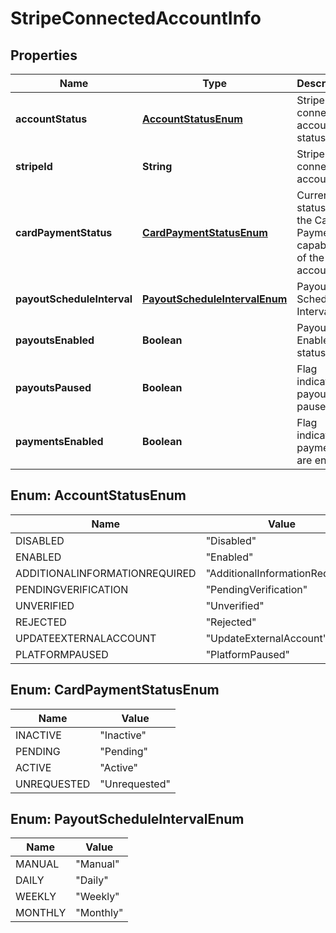 
# StripeConnectedAccountInfo

## Properties
Name | Type | Description | Notes
------------ | ------------- | ------------- | -------------
**accountStatus** | [**AccountStatusEnum**](#AccountStatusEnum) | Stripe connected account status |  [optional]
**stripeId** | **String** | Stripe connected account id |  [optional]
**cardPaymentStatus** | [**CardPaymentStatusEnum**](#CardPaymentStatusEnum) | Current status of the Card Payment capability of the account |  [optional]
**payoutScheduleInterval** | [**PayoutScheduleIntervalEnum**](#PayoutScheduleIntervalEnum) | Payouts Schedule Interval |  [optional]
**payoutsEnabled** | **Boolean** | Payouts Enabled status |  [optional]
**payoutsPaused** | **Boolean** | Flag indicating if payouts are paused |  [optional]
**paymentsEnabled** | **Boolean** | Flag indicating if payments are enabled |  [optional]


<a name="AccountStatusEnum"></a>
## Enum: AccountStatusEnum
Name | Value
---- | -----
DISABLED | &quot;Disabled&quot;
ENABLED | &quot;Enabled&quot;
ADDITIONALINFORMATIONREQUIRED | &quot;AdditionalInformationRequired&quot;
PENDINGVERIFICATION | &quot;PendingVerification&quot;
UNVERIFIED | &quot;Unverified&quot;
REJECTED | &quot;Rejected&quot;
UPDATEEXTERNALACCOUNT | &quot;UpdateExternalAccount&quot;
PLATFORMPAUSED | &quot;PlatformPaused&quot;


<a name="CardPaymentStatusEnum"></a>
## Enum: CardPaymentStatusEnum
Name | Value
---- | -----
INACTIVE | &quot;Inactive&quot;
PENDING | &quot;Pending&quot;
ACTIVE | &quot;Active&quot;
UNREQUESTED | &quot;Unrequested&quot;


<a name="PayoutScheduleIntervalEnum"></a>
## Enum: PayoutScheduleIntervalEnum
Name | Value
---- | -----
MANUAL | &quot;Manual&quot;
DAILY | &quot;Daily&quot;
WEEKLY | &quot;Weekly&quot;
MONTHLY | &quot;Monthly&quot;



